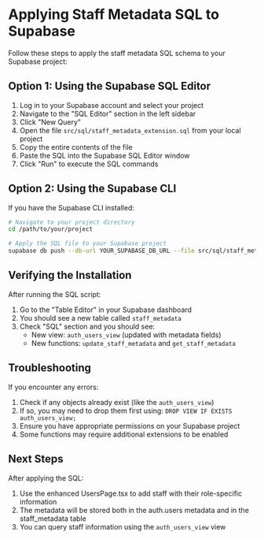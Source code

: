 # Applying Staff Metadata SQL to Supabase

Follow these steps to apply the staff metadata SQL schema to your Supabase project:

## Option 1: Using the Supabase SQL Editor

1. Log in to your Supabase account and select your project
2. Navigate to the "SQL Editor" section in the left sidebar
3. Click "New Query"
4. Open the file `src/sql/staff_metadata_extension.sql` from your local project
5. Copy the entire contents of the file
6. Paste the SQL into the Supabase SQL Editor window
7. Click "Run" to execute the SQL commands

## Option 2: Using the Supabase CLI

If you have the Supabase CLI installed:

```bash
# Navigate to your project directory
cd /path/to/your/project

# Apply the SQL file to your Supabase project
supabase db push --db-url YOUR_SUPABASE_DB_URL --file src/sql/staff_metadata_extension.sql
```

## Verifying the Installation

After running the SQL script:

1. Go to the "Table Editor" in your Supabase dashboard
2. You should see a new table called `staff_metadata`
3. Check "SQL" section and you should see:
   - New view: `auth_users_view` (updated with metadata fields)
   - New functions: `update_staff_metadata` and `get_staff_metadata`
   
## Troubleshooting

If you encounter any errors:

1. Check if any objects already exist (like the `auth_users_view`)
2. If so, you may need to drop them first using: `DROP VIEW IF EXISTS auth_users_view;`
3. Ensure you have appropriate permissions on your Supabase project
4. Some functions may require additional extensions to be enabled

## Next Steps

After applying the SQL:

1. Use the enhanced UsersPage.tsx to add staff with their role-specific information
2. The metadata will be stored both in the auth.users metadata and in the staff_metadata table
3. You can query staff information using the `auth_users_view` view 